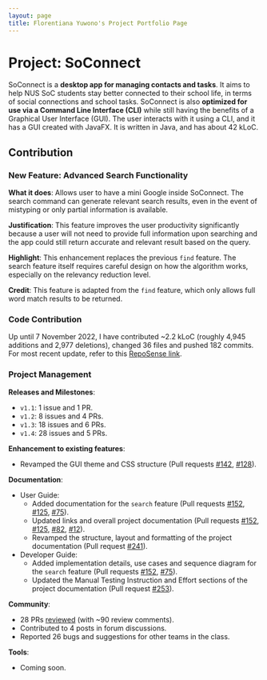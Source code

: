 ```yaml
---
layout: page
title: Florentiana Yuwono's Project Portfolio Page
---
```


# Project: SoConnect

SoConnect is a **desktop app for managing contacts and tasks**. It aims to help NUS SoC students stay better connected to their school life, in terms of social connections and school tasks. SoConnect is also **optimized for use via a Command Line Interface (CLI)** while still having the benefits of a Graphical User Interface (GUI). The user interacts with it using a CLI, and it has a GUI created with JavaFX. It is written in Java, and has about 42 kLoC.

## Contribution

### New Feature: Advanced Search Functionality

**What it does**: Allows user to have a mini Google inside SoConnect. The search command can generate relevant search results, even in the event of mistyping or only partial information is available.

**Justification**: This feature improves the user productivity significantly because a user will not need to provide full information upon searching and the app could still return accurate and relevant result based on the query. 

**Highlight**: This enhancement replaces the previous `find` feature. The search feature itself requires careful design on how the algorithm works, especially on the relevancy reduction level.

**Credit**: This feature is adapted from the `find` feature, which only allows full word match results to be returned.

### Code Contribution

Up until 7 November 2022, I have contributed ~2.2 kLoC (roughly 4,945 additions and 2,977 deletions), changed 36 files and pushed 182 commits. For most recent update, refer to this [RepoSense link](https://nus-cs2103-ay2223s1.github.io/tp-dashboard/?search=florentianayuwono&breakdown=true).

### Project Management

**Releases and Milestones**: 
* `v1.1`: 1 issue and 1 PR.
* `v1.2`: 8 issues and 4 PRs.
* `v1.3`: 18 issues and 6 PRs.
* `v1.4`: 28 issues and 5 PRs.

**Enhancement to existing features**: 
* Revamped the GUI theme and CSS structure (Pull requests [\#142](), [\#128]()).

**Documentation**:
* User Guide:
  * Added documentation for the `search` feature (Pull requests [\#152](), [\#125](), [\#75]()).
  * Updated links and overall project documentation (Pull requests [\#152](), [\#125](), [\#82](), [\#12]()).
  * Revamped the structure, layout and formatting of the project documentation (Pull request [\#241]()).
* Developer Guide:
  * Added implementation details, use cases and sequence diagram for the `search` feature (Pull requests [\#152](), [\#75]()).
  * Updated the Manual Testing Instruction and Effort sections of the project documentation (Pull request [\#253]()).

**Community**:
* 28 PRs [reviewed](https://github.com/AY2223S1-CS2103T-W15-1/tp/pulls?q=is%3Apr+reviewed-by%3A%40me+) (with ~90 review comments).
* Contributed to 4 posts in forum discussions.
* Reported 26 bugs and suggestions for other teams in the class.

**Tools**:
* Coming soon.
